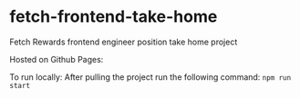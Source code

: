 # fetch-frontend-take-home
Fetch Rewards frontend engineer position take home project

Hosted on Github Pages:


To run locally:
After pulling the project run the following command: `npm run start`
